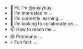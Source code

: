 - 👋 Hi, I’m @yuyiyouyi
- 👀 I’m interested in ...
- 🌱 I’m currently learning ...
- 💞️ I’m looking to collaborate on ...
- 📫 How to reach me ...
- 😄 Pronouns: ...
- ⚡ Fun fact: ...

<!---
yuyiyouyi/yuyiyouyi is a ✨ special ✨ repository because its `README.md` (this file) appears on your GitHub profile.
You can click the Preview link to take a look at your changes.
--->
